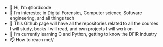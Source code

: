 - 👋 Hi, I’m @lordicode
- 👀 I’m interested in Digital Forensics, Computer science, Software engineering, and all things tech 
- 🔰 This Github page will have all the repositories related to all the courses I will study, books I will read, and own projects I will work on
- 🌱 I’m currently learning C and Python, getting to know the DFIR industry
- 📫 How to reach me//

<!---
lordicode/lordicode is a ✨ special ✨ repository because its `README.md` (this file) appears on your GitHub profile.
You can click the Preview link to take a look at your changes.
--->
